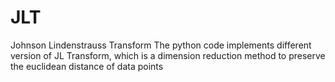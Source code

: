 # JLT
Johnson Lindenstrauss Transform
The python code implements different version of JL Transform, which is a dimension reduction method to preserve the euclidean distance of data points
